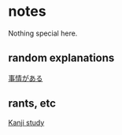 # notes

Nothing special here.

## random explanations
[事情がある](expo/jijou.md)

## rants, etc
[Kanji study](etc/kanji.md)
